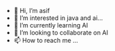 - 👋 Hi, I’m asif
- 👀 I’m interested in java and ai...
- 🌱 I’m currently learning AI
- 💞️ I’m looking to collaborate on AI
- 📫 How to reach me ...

<!---
sasif2280/sasif2280 is a ✨ special ✨ repository because its `README.md` (this file) appears on your GitHub profile.
You can click the Preview link to take a look at your changes.
--->
